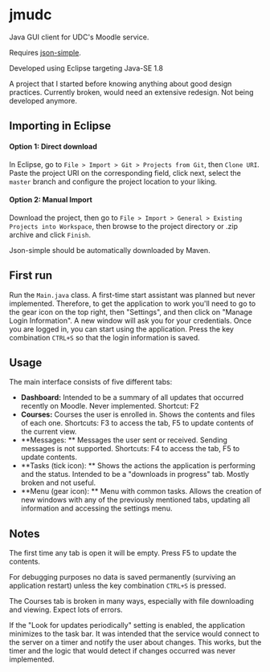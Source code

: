 # jmudc
Java GUI client for UDC's Moodle service.

Requires [json-simple](https://github.com/fangyidong/json-simple).

Developed using Eclipse targeting Java-SE 1.8

A project that I started before knowing anything about good design practices.
Currently broken, would need an extensive redesign. Not being developed anymore.

## Importing in Eclipse

#### Option 1: Direct download
In Eclipse, go to `File > Import > Git > Projects from Git`, then `Clone URI`.
Paste the project URI on the corresponding field, click next, select the `master` branch and configure the project location to your liking.

#### Option 2: Manual Import
Download the project, then go to `File > Import > General > Existing Projects into Workspace`, then browse to the project directory or .zip archive and click `Finish`.

Json-simple should be automatically downloaded by Maven.

## First run

Run the `Main.java` class.
A first-time start assistant was planned but never implemented. Therefore, to get the application to work you'll need to go to the gear icon on the top right, then "Settings", and then click on "Manage Login Information".
A new window will ask you for your credentials. Once you are logged in, you can start using the application.
Press the key combination `CTRL+S` so that the login information is saved.

## Usage

The main interface consists of five different tabs:
* **Dashboard:** Intended to be a summary of all updates that occurred recently on Moodle. Never implemented. Shortcut: F2
* **Courses:** Courses the user is enrolled in. Shows the contents and files of each one. Shortcuts: F3 to access the tab, F5 to update contents of the current view.
* **Messages: ** Messages the user sent or received. Sending messages is not supported. Shortcuts: F4 to access the tab, F5 to update contents.
* **Tasks (tick icon): ** Shows the actions the application is performing and the status. Intended to be a "downloads in progress" tab. Mostly broken and not useful.
* **Menu (gear icon): ** Menu with common tasks. Allows the creation of new windows with any of the previously mentioned tabs, updating all information and accessing the settings menu.

## Notes
The first time any tab is open it will be empty. Press F5 to update the contents.
	
For debugging purposes no data is saved permanently (surviving an application restart) unless the key combination `CTRL+S` is pressed.

The Courses tab is broken in many ways, especially with file downloading and viewing. Expect lots of errors.

If the "Look for updates periodically" setting is enabled, the application minimizes to the task bar. It was intended that the service would connect to the server on a timer and notify the user about changes. This works, but the timer and the logic that would detect if changes occurred was never implemented.